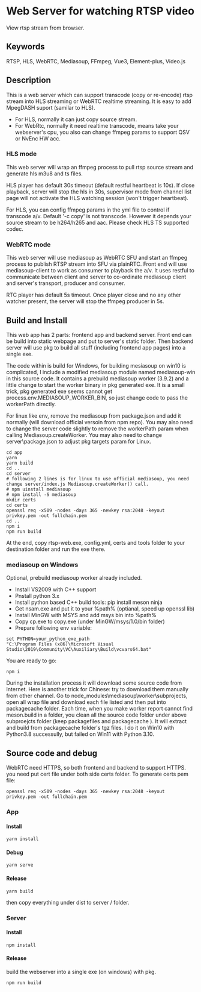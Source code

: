 # Web Server for watching RTSP video

View rtsp stream from browser.

## Keywords

RTSP, HLS, WebRTC, Mediasoup, FFmpeg, Vue3, Element-plus, Video.js

## Description

This is a web server which can support transcode (copy or re-encode) rtsp stream into HLS streaming or WebRTC realtime streaming. It is easy to add MpegDASH suport (samilar to HLS).

* For HLS, normally it can just copy source stream.
* For WebRtc, normally it need realtime transcode, means take your webserver's cpu, you also can change ffmpeg params to support QSV or NvEnc HW acc.

### HLS mode

This web server will wrap an ffmpeg process to pull rtsp source stream and generate hls m3u8 and ts files.

HLS player has default 30s timeout (default restful heartbeat is 10s). If close playback, server will stop the hls in 30s, supervisor mode from channel list page will not activate the HLS watching session (won't trigger heartbeat).

For HLS, you can config ffmpeg params in the yml file to control if transcode a/v. Default '-c copy' is not transcode. However it depends your source stream to be h264/h265 and aac. Please check HLS TS supported codec.

### WebRTC mode

This web server will use mediasoup as WebRTC SFU and start an ffmpeg process to publish RTSP stream into SFU via plainRTC. Front end will use mediasoup-client to work as consumer to playback the a/v. It uses restful to communicate between client and server to co-ordinate mediasoup client and server's transport, producer and consumer.

RTC player has default 5s timeout. Once player close and no any other watcher present, the server will stop the ffmpeg producer in 5s.

## Build and Install

This web app has 2 parts: frontend app and backend server. Front end can be build into static webpage and put to server's static folder. Then backend server will use pkg to build all stuff (including frontend app pages) into a single exe.

The code within is build for Windows, for building mesiasoup on win10 is complicated, I include a modified mediasoup module named mediasoup-win in this source code. It contains a prebuild mediasoup worker (3.9.2) and a little change to start the worker binary in pkg generated exe. It is a small trick, pkg generated exe seems cannot get process.env.MEDIASOUP_WORKER_BIN, so just change code to pass the workerPath directly.

For linux like env, remove the mediasoup from package.json and add it normally (will download official versoin from npm repo). You may also need to change the server code slightly to remove the workerPath param when calling Mediasoup.createWorker. You may also need to change server\package.json to adjust pkg targets param for Linux.

```shell
cd app
yarn
yarn build
cd ..
cd server
# following 2 lines is for linux to use official mediasoup, you need change server/index.js Mediasoup.createWorker() call.
# npm uinstall mediasoup
# npm install -S mediasoup
mkdir certs
cd certs
openssl req -x509 -nodes -days 365 -newkey rsa:2048 -keyout privkey.pem -out fullchain.pem
cd ..
npm i
npm run build
```

At the end, copy rtsp-web.exe, config.yml, certs and tools folder to your destination folder and run the exe there.

### mediasoup on Windows

Optional, prebuild mediasoup worker already included.

* Install VS2009 with C++ support
* Pnstall python 3.x
* Install python based C++ build tools: pip install meson ninja
* Get nsam.exe and put it to your %path% (optianal, speed up openssl lib)
* Install MinGW with MSYS and add msys bin into %path%
* Copy cp.exe to copy.exe (under MinGW/msys/1.0/bin folder)
* Prepare following env variable:

```shell
set PYTHON=your_python_exe_path
"C:\Program Files (x86)\Microsoft Visual Studio\2019\Community\VC\Auxiliary\Build\vcvars64.bat"
```

You are ready to go: 
```shell
npm i
```

During the installation process it will download some source code from Internet. Here is another trick for Chinese: try to download them manually from other channel. Go to node_modules\mediasoup\worker\subprojects\, open all wrap file and download each file listed and then put into packagecache folder. Each time, when you make worker report cannot find meson.build in a folder, you clean all the source code folder under above subproejcts folder (keep packagefiles and packagecache ). It will extract and build from packagecache folder's tgz files. I do it on Win10 with Python3.8 successully, but failed on Win11 with Python 3.10.

## Source code and debug

WebRTC need HTTPS, so both frontend and backend to support HTTPS. you need put cert file under both side certs folder. To generate certs pem file:

```shell
openssl req -x509 -nodes -days 365 -newkey rsa:2048 -keyout privkey.pem -out fullchain.pem
```

### App

#### Install

```shell
yarn install
```

#### Debug

```shell
yarn serve
```

#### Release

```shell
yarn build
```

then copy everything under dist to server / folder.

### Server

#### Install

```shell
npm install
```

#### Release

build the webserver into a single exe (on windows) with pkg.

```shell
npm run build
```

